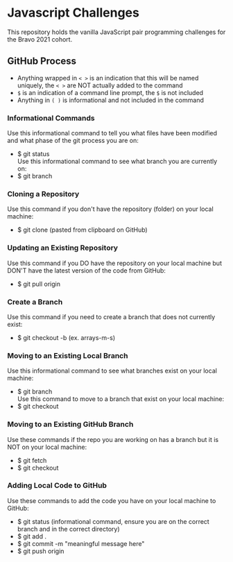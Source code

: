 # Javascript Challenges

This repository holds the vanilla JavaScript pair programming challenges for the Bravo 2021 cohort.

## GitHub Process
- Anything wrapped in `< >` is an indication that this will be named uniquely, the `< >` are NOT actually added to the command
- `$` is an indication of a command line prompt, the `$` is not included
- Anything in `( )` is informational and not included in the command


### Informational Commands
Use this informational command to tell you what files have been modified and what phase of the git process you are on:  
- $ git status  
Use this informational command to see what branch you are currently on:  
- $ git branch


### Cloning a Repository
Use this command if you don't have the repository (folder) on your local machine:   
- $ git clone <repo-url> (pasted from clipboard on GitHub)


### Updating an Existing Repository
Use this command if you DO have the repository on your local machine but DON'T have the latest version of the code from GitHub:  
- $ git pull origin <branch-name>


### Create a Branch
Use this command if you need to create a branch that does not currently exist:  
- $ git checkout -b <topic-initial1-initial2> (ex. arrays-m-s)
  
  
### Moving to an Existing Local Branch
Use this informational command to see what branches exist on your local machine:  
- $ git branch  
Use this command to move to a branch that exist on your local machine:  
- $ git checkout <branch-name>  


### Moving to an Existing GitHub Branch
Use these commands if the repo you are working on has a branch but it is NOT on your local machine:  
- $ git fetch  
- $ git checkout <branch-name>


### Adding Local Code to GitHub
Use these commands to add the code you have on your local machine to GitHub:
- $ git status (informational command, ensure you are on the correct branch and in the correct directory)
- $ git add .
- $ git commit -m "meaningful message here"
- $ git push origin <branch-name>
